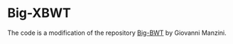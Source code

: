 # Big-XBWT

The code is a modification of the repository [Big-BWT](https://gitlab.com/manzai/Big-BWT)
by Giovanni Manzini.

